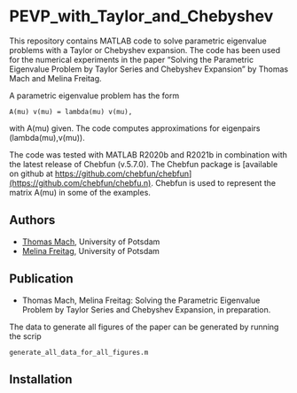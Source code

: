 # PEVP_with_Taylor_and_Chebyshev

This repository contains MATLAB code to solve parametric eigenvalue problems
with a Taylor or Chebyshev expansion. The code has been used for the numerical
experiments in the paper “Solving the Parametric Eigenvalue Problem by Taylor
Series and Chebyshev Expansion” by Thomas Mach and Melina Freitag.

A parametric eigenvalue problem has the form

	A(mu) v(mu) = lambda(mu) v(mu),

with A(mu) given. The code computes approximations for eigenpairs (lambda(mu),v(mu)).

The code was tested with MATLAB R2020b and R2021b in combination with the latest
release of Chebfun (v.5.7.0). The Chebfun package is
[available on github at https://github.com/chebfun/chebfun](https://github.com/chebfun/chebfu.n).
Chebfun is used to represent the matrix A(mu) in some of the examples.


## Authors

- [Thomas Mach](https://sites.google.com/site/thomasmach/), University of Potsdam
- [Melina Freitag](https://sites.google.com/view/melina-freitag), University of Potsdam


## Publication

* Thomas Mach, Melina Freitag: Solving the Parametric Eigenvalue Problem by Taylor
Series and Chebyshev Expansion, in preparation.

The data to generate all figures of the paper can be generated by running the
scrip
```
generate_all_data_for_all_figures.m
```

## Installation
